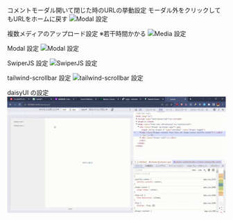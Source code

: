 コメントモーダル開いて閉じた時のURLの挙動設定
モーダル外をクリックしてもURLをホームに戻す
![Modal 設定](/commentModal.gif)

複数メディアのアップロード設定
※若干時間かかる
![Media 設定](/createMedia.gif)

Modal 設定
![Modal 設定](/createModal.gif)

SwiperJS 設定
![SwiperJS 設定](/swiper.gif)

tailwind-scrollbar 設定
![tailwind-scrollbar 設定](/instaclone.gif)

daisyUI の設定
![daisyUI の設定](/daisyUI.gif)

